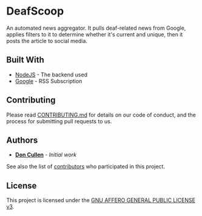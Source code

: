 # DeafScoop

An automated news aggregator.  It pulls deaf-related news from Google, applies filters to it to determine whether it's current and unique, then it posts the article to social media. 


## Built With

* [NodeJS](https://nodejs.org/en/docs/) - The backend used
* [Google](https://support.google.com/news/answer/59255?hl=en) - RSS Subscription


## Contributing

Please read [CONTRIBUTING.md](CONTRIBUTING.md) for details on our code of conduct, and the process for submitting pull requests to us.

## Authors

* **[Don Cullen](https://github.com/doncullen)** - *Initial work*

See also the list of [contributors](https://github.com/doncullen/deafscoop/contributors) who participated in this project.

## License

This project is licensed under the [GNU AFFERO GENERAL PUBLIC LICENSE v3](LICENSE).

